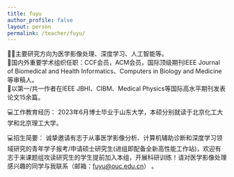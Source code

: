 ```yaml
---
title: fuyu
author_profile: false
layout: person
permalink: /teacher/fuyu/
---
```


👨‍🏫主要研究方向为医学影像处理、深度学习、人工智能等。<br>
🏫国内外重要学术组织任职：CCF会员，ACM会员，国际顶级期刊IEEE Journal of Biomedical and Health Informatics、Computers in Biology and Medicine等审稿人。<br>
📑以第一/共一作者在IEEE JBHI、CIBM、Medical Physics等国际高水平期刊发表论文15余篇。<br>

💻工作教育经历：
2023年6月博士毕业于山东大学，本硕分别就读于北京化工大学和北京理工大学。

💻招生简要：
诚挚邀请有志于从事医学影像分析、计算机辅助诊断和深度学习领域研究的青年学子报考/申请硕士研究生(进组即配备全新高性能工作站)，欢迎有志于来课题组攻读研究生的学生提前加入本组，开展科研训练！请对医学影像处理感兴趣的同学与我联系（邮箱：fuyu@ouc.edu.cn） 。<br>
